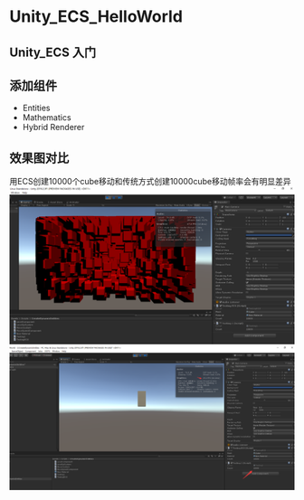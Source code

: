 # Unity_ECS_HelloWorld
## Unity_ECS 入门

## 添加组件
* Entities
* Mathematics
* Hybrid Renderer

## 效果图对比
用ECS创建10000个cube移动和传统方式创建10000cube移动帧率会有明显差异
![](1.png)
![](2.png)